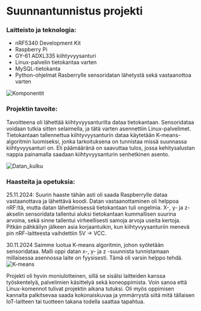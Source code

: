 # Suunnantunnistus projekti

### Laitteisto ja teknologia:
- nRF5340 Development Kit
- Raspberry Pi
- GY-61 ADXL335 kiihtyvyysanturi
- Linux-palvelin tietokantaa varten
- MySQL-tietokanta
- Python-ohjelmat Rasberrylle sensoridatan lähetystä sekä vastaanottoa varten

![Komponentit](https://github.com/user-attachments/assets/56c4bbcd-2feb-4b4c-8b8e-515688ba0762)


### Projektin tavoite:
Tavoitteena oli lähettää kiihtyvyysanturilta dataa tietokantaan. Sensoridataa voidaan tutkia sitten selaimella, ja tätä varten asennettiin Linux-palvelimet. Tietokantaan tallennettua kiihtyvyysanturin dataa käytetään K-means-algoritmin luomiseksi, jonka tarkoituksena on tunnistaa missä suunnassa kiihtyvyysanturi on.
Eli päämääränä on saavuttaa tulos, jossa kehitysalustan nappia painamalla saadaan kiihtyvyysanturin senhetkinen asento.

![Datan_kulku](https://github.com/user-attachments/assets/91382a94-d39f-4224-85d5-0451f590b7eb)


### Haasteita ja opetuksia:

25.11.2024:
Suurin haaste tähän asti oli saada Raspberrylle dataa vastaanottava ja lähettävä koodi. Datan vastaanottaminen oli helppoa nRF:ltä, mutta datan lähettämisessä tietokantaan tuli ongelmia. X-, y- ja z-akselin sensoridata tallentui aluksi tietokantaan kummallisen suurina arvoina, sekä sinne tallentui virheellisesti samoja arvoja useita kertoja. Pitkän pähkäilyn jälkeen asia korjaantuikin, kun kiihtyvyysanturiin menevä pin nRF-laitteesta vaihdettiin 5V -> VCC.

30.11.2024
Saimme luotua K-means algoritmin, johon syötetään sensoridataa. Malli oppi datan x-, y- ja z -suunnista tunnistamaan millaisessa asennossa laite on fyysisesti. Tämä oli varsin helppo tehdä.
![K-means](https://github.com/user-attachments/assets/298eddae-4990-499b-814c-541c94dade5f)

Projekti oli hyvin moniulotteinen, sillä se sisälsi laitteiden kanssa työskentelyä, palvelimien käsittelyä sekä koneoppimista. Voin sanoa että Linux-komennot tulivat projektin aikana tutuksi. Oli myös oppimisen kannalta palkitsevaa saada kokonaiskuvaa ja ymmärrystä siitä mitä tällaisen IoT-laitteen tai tuotteen takana todella saattaa tapahtua.
